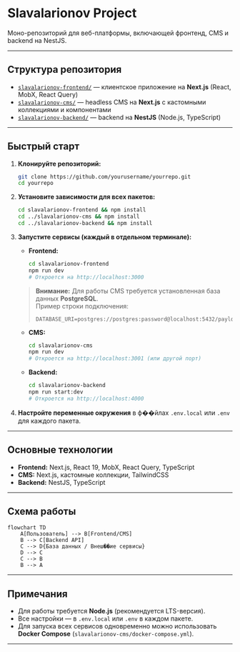 # Slavalarionov Project

Моно-репозиторий для веб-платформы, включающей фронтенд, CMS и backend на NestJS.

---

## Структура репозитория

- [`slavalarionov-frontend/`](./slavalarionov-frontend) — клиентское приложение на **Next.js** (React, MobX, React Query)
- [`slavalarionov-cms/`](./slavalarionov-cms) — headless CMS на **Next.js** с кастомными коллекциями и компонентами
- [`slavalarionov-backend/`](./slavalarionov-backend) — backend на **NestJS** (Node.js, TypeScript)

---

## Быстрый старт

1. **Клонируйте репозиторий:**
   ```bash
   git clone https://github.com/yourusername/yourrepo.git
   cd yourrepo
   ```

2. **Установите зависимости для всех пакетов:**
   ```bash
   cd slavalarionov-frontend && npm install
   cd ../slavalarionov-cms && npm install
   cd ../slavalarionov-backend && npm install
   ```

3. **Запустите сервисы (каждый в отдельном терминале):**

   - **Frontend:**
     ```bash
     cd slavalarionov-frontend
     npm run dev
     # Откроется на http://localhost:3000
     ```

   > **Внимание:** Для работы CMS требуется установленная база данных **PostgreSQL**.  
   > Пример строки подключения:
   > ```
   > DATABASE_URI=postgres://postgres:password@localhost:5432/payload
   > ```

   - **CMS:**
     ```bash
     cd slavalarionov-cms
     npm run dev
     # Откроется на http://localhost:3001 (или другой порт)
     ```

   - **Backend:**
     ```bash
     cd slavalarionov-backend
     npm run start:dev
     # Откроется на http://localhost:4000
     ```

4. **Настройте переменные окружения** в ф��йлах `.env.local` или `.env` для каждого пакета.

---

## Основные технологии

- **Frontend:** Next.js, React 19, MobX, React Query, TypeScript
- **CMS:** Next.js, кастомные коллекции, TailwindCSS
- **Backend:** NestJS, TypeScript

---

## Схема работы

```mermaid
flowchart TD
    A[Пользователь] --> B[Frontend/CMS]
    B --> C[Backend API]
    C --> D{База данных / Внеш��ие сервисы}
    D --> C
    C --> B
    B --> A
```

---

## Примечания

- Для работы требуется **Node.js** (рекомендуется LTS-версия).
- Все настройки — в `.env.local` или `.env` в каждом пакете.
- Для запуска всех сервисов одновременно можно использовать **Docker Compose** (`slavalarionov-cms/docker-compose.yml`).

---
